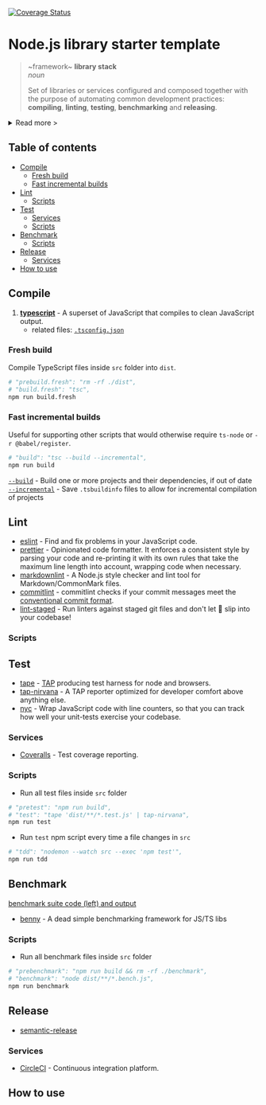 <!-- markdownlint-disable first-line-h1 line-length -->

[![Coverage Status](https://coveralls.io/repos/github/andreidmt/tpl-node/badge.svg)](https://coveralls.io/github/andreidmt/tpl-node)

# Node.js library starter template

> ~framework~ **library stack**  
> _noun_
>
> Set of libraries or services configured and composed together with the
> purpose of automating common development practices: __compiling__,
> __linting__, __testing__, __benchmarking__ and __releasing__.

<details>
  <summary>Read more ></summary>
  
  > While similar to a
  > [Framework](https://en.wikipedia.org/wiki/Software_framework), providing an
  > opinionated way of handling certain topics, it intentionally leaves visible the
  > containing libraries details - configuration file, npm scripts, commit hooks
  > etc.  
  >
  > The approach gives developers the freedom of configuration and choice over
  > their application core libraries, focusing on __zero lock-in__ and
  > __experimentation__ with other libraries and workflows.
</details>

## Table of contents

<!-- vim-markdown-toc GFM -->

* [Compile](#compile)
  * [Fresh build](#fresh-build)
  * [Fast incremental builds](#fast-incremental-builds)
* [Lint](#lint)
  * [Scripts](#scripts)
* [Test](#test)
  * [Services](#services)
  * [Scripts](#scripts-1)
* [Benchmark](#benchmark)
  * [Scripts](#scripts-2)
* [Release](#release)
  * [Services](#services-1)
* [How to use](#how-to-use)

<!-- vim-markdown-toc -->

## Compile

1. [**typescript**](https://github.com/microsoft/TypeScript) - A superset of JavaScript that compiles to clean JavaScript output.
    - related files: [`.tsconfig.json`](.tsconfig.json)

### Fresh build

Compile TypeScript files inside `src` folder into `dist`.

```bash
# "prebuild.fresh": "rm -rf ./dist",
# "build.fresh": "tsc",
npm run build.fresh
```

### Fast incremental builds

Useful for supporting other scripts that would otherwise require `ts-node` or
`-r @babel/register`.

```bash
# "build": "tsc --build --incremental",
npm run build
```

[`--build`](https://www.typescriptlang.org/docs/handbook/compiler-options.html) - Build one or more projects and their dependencies, if out of date  
[`--incremental`](https://www.typescriptlang.org/tsconfig/#incremental) - Save `.tsbuildinfo` files to allow for incremental compilation of projects

## Lint

- [eslint](https://github.com/eslint/eslint) - Find and fix problems in your JavaScript code.
- [prettier](https://github.com/prettier/prettier) - Opinionated code formatter. It enforces a consistent style by parsing your code and re-printing it with its own rules that take the maximum line length into account, wrapping code when necessary.
- [markdownlint](https://github.com/igorshubovych/markdownlint-cli) - A Node.js style checker and lint tool for Markdown/CommonMark files.
- [commitlint](https://github.com/conventional-changelog/commitlint) - commitlint checks if your commit messages meet the [conventional commit format](https://www.conventionalcommits.org).
- [lint-staged](https://github.com/okonet/lint-staged) - Run linters against staged git files and don't let :hankey: slip into your codebase!

### Scripts

## Test

- [tape](https://github.com/substack/tape) - [TAP](https://en.wikipedia.org/wiki/Test_Anything_Protocol) producing test harness for node and browsers.
- [tap-nirvana](https://github.com/inadarei/tap-nirvana) - A TAP reporter optimized for developer comfort above anything else.
- [nyc](https://github.com/istanbuljs/nyc) - Wrap JavaScript code with line counters, so that you can track how well your unit-tests exercise your codebase.

### Services

- [Coveralls](https://coveralls.io/) - Test coverage reporting.

### Scripts

- Run all test files inside `src` folder

```bash
# "pretest": "npm run build",
# "test": "tape 'dist/**/*.test.js' | tap-nirvana",
npm run test
```

- Run `test` npm script every time a file changes in `src`

```bash
# "tdd": "nodemon --watch src --exec 'npm test'",
npm run tdd
```

## Benchmark

[benchmark suite code (left) and output](docs/screenshot-benchmark.png)

- [benny](https://github.com/caderek/benny) - A dead simple benchmarking framework for JS/TS libs

### Scripts

- Run all benchmark files inside `src` folder

```bash
# "prebenchmark": "npm run build && rm -rf ./benchmark",
# "benchmark": "node dist/**/*.bench.js",
npm run benchmark
```

## Release

- [semantic-release](https://github.com/semantic-release/semantic-release)

### Services

- [CircleCI](https://circleci.com) - Continuous integration platform.

## How to use
